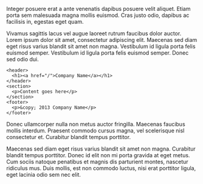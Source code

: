 Integer posuere erat a ante venenatis dapibus posuere velit aliquet. Etiam porta sem malesuada magna mollis euismod. Cras justo odio, dapibus ac facilisis in, egestas eget quam.

Vivamus sagittis lacus vel augue laoreet rutrum faucibus dolor auctor. Lorem ipsum dolor sit amet, consectetur adipiscing elit. Maecenas sed diam eget risus varius blandit sit amet non magna. Vestibulum id ligula porta felis euismod semper. Vestibulum id ligula porta felis euismod semper. Donec sed odio dui.

    <header>
      <h1><a href="/">Company Name</a></h1>
    </header>
    <section>
      <p>Content goes here</p>
    </section>
    <footer>
      <p>&copy; 2013 Company Name</p>
    </footer>

Donec ullamcorper nulla non metus auctor fringilla. Maecenas faucibus mollis interdum. Praesent commodo cursus magna, vel scelerisque nisl consectetur et. Curabitur blandit tempus porttitor.

Maecenas sed diam eget risus varius blandit sit amet non magna. Curabitur blandit tempus porttitor. Donec id elit non mi porta gravida at eget metus. Cum sociis natoque penatibus et magnis dis parturient montes, nascetur ridiculus mus. Duis mollis, est non commodo luctus, nisi erat porttitor ligula, eget lacinia odio sem nec elit.